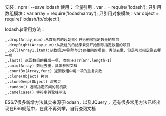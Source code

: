 安装：npm i --save lodash
使用：
    全量引用：var _ = require('lodash');
    只引用数组模块：var array = require('lodash/array');
    只引用对象模块：var object = require('lodash/fp/object');

lodash.js常用方法：

    _.drop(Array,num):从数组的的起始索引开始删除指定数量的项目
    _.dropRight(Array,num):从数组的的结束索引开始删除指定数量的项目
    _.pull(Array1,item):从数组1中删除与item相同的项目，类似去重，但是可以指定删去哪一项
    _.last() 返回数组的最后一项, 类似于arr[arr.length-1]
    _.uniq(Array) 数组去重，具体参照文档
    _.countBy(Array,func) 返回数组中每一项的重复次数
    _.clone(Object) 拷贝
    _.cloneDeep(Object) 深拷贝
    _.random() 返回指定区间的随机数
    _.camelCase() 字符串转驼峰写法


ES6/7很多新增方法其实来源于lodash，以及JQuery ，还有很多常用方法已经出现在ES6规范中，在此不再列举，自行查阅文档